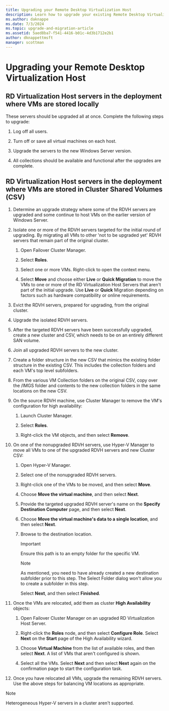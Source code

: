 ```yaml
---
title: Upgrading your Remote Desktop Virtualization Host
description: Learn how to upgrade your existing Remote Desktop Virtualization Host.
ms.author: daknappe
ms.date: 7/3/2024
ms.topic: upgrade-and-migration-article
ms.assetid: 5aed8ba7-f541-4416-b01c-4d3b1712e2b1
author: dknappettmsft
manager: scottman
---
```

# Upgrading your Remote Desktop Virtualization Host

> 

## RD Virtualization Host servers in the deployment where VMs are stored locally

These servers should be upgraded all at once. Complete the following steps to upgrade:

1. Log off all users.

1. Turn off or save all virtual machines on each host.

1. Upgrade the servers to the new Windows Server version.

1. All collections should be available and functional after the upgrades are complete.

## RD Virtualization Host servers in the deployment where VMs are stored in Cluster Shared Volumes (CSV)

1. Determine an upgrade strategy where some of the RDVH servers are upgraded and some continue to host VMs on the earlier version of Windows Server.

1. Isolate one or more of the RDVH servers targeted for the initial round of upgrading. By migrating all VMs to other 'not to be upgraded yet' RDVH servers that remain part of the original cluster.
    1. Open Failover Cluster Manager.
    
    1. Select **Roles**.
    
    1. Select one or more VMs. Right-click to open the context menu.
    
    1. Select **Move** and choose either **Live** or **Quick Migration** to move the VMs to one or more of the RD Virtualization Host Servers that aren't part of the initial upgrade. Use **Live** or **Quick** Migration depending on factors such as hardware compatibility or online requirements.

1. Evict the RDVH servers, prepared for upgrading, from the original cluster.

1. Upgrade the isolated RDVH servers.

1. After the targeted RDVH servers have been successfully upgraded, create a new cluster and CSV, which needs to be on an entirely different SAN volume.

1. Join all upgraded RDVH servers to the new cluster.

1. Create a folder structure in the new CSV that mimics the existing folder structure in the existing CSV. This includes the collection folders and each VM's top level subfolders.

1. From the various VM Collection folders on the original CSV, copy over the /IMGS folder and contents to the new collection folders in the same locations on the new CSV.

1. On the source RDVH machine, use Cluster Manager to remove the VM's configuration for high availability:
    1. Launch Cluster Manager.
    
    1. Select **Roles**.
    
    1. Right-click the VM objects, and then select **Remove**.

1. On one of the nonupgraded RDVH servers, use Hyper-V Manager to move all VMs to one of the upgraded RDVH servers and new Cluster CSV:
    1. Open Hyper-V Manager.
    
    1. Select one of the nonupgraded RDVH servers.
    
    1. Right-click one of the VMs to be moved, and then select **Move**.
    
    1. Choose **Move the virtual machine**, and then select **Next**.
    
    1. Provide the targeted upgraded RDVH server's name on the **Specify Destination Computer** page, and then select **Next**.
    
    1. Choose **Move the virtual machine's data to a single location**, and then select **Next**.
    
    1. Browse to the destination location.
       > [!IMPORTANT]
       > Ensure this path is to an empty folder for the specific VM.

       > [!NOTE]
       > As mentioned, you need to have already created a new destination subfolder prior to this step. The Select Folder dialog won't allow you to create a subfolder in this step.

       Select **Next**, and then select **Finished**.
1. Once the VMs are relocated, add them as cluster **High Availability** objects:
     1. Open Failover Cluster Manager on an upgraded RD Virtualization Host Server.
     
     1. Right-click the **Roles** node, and then select **Configure Role**. Select **Next** on the **Start** page of the High Availability wizard.
     
     1. Choose **Virtual Machine** from the list of available roles, and then select **Next**. A list of VMs that aren't configured is shown.
     
     1. Select all the VMs. Select **Next** and then select **Next** again on the confirmation page to start the configuration task.

1. Once you have relocated all VMs, upgrade the remaining RDVH servers. Use the above steps for balancing VM locations as appropriate.

> [!NOTE]
> Heterogeneous Hyper-V servers in a cluster aren't supported.
